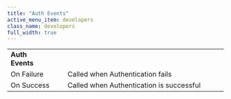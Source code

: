 ```yaml
---
title: "Auth Events"
active_menu_item: developers
class_name: developers
full_width: true
---
```



<table>
<tr>
<td width="148">
  <strong>Auth Events</strong>

</td>
<td width="15">
</td>
<td width="779">
</td>
</tr>
<tr>
<td width="148">
On Failure

</td>
<td width="15">
</td>
<td width="779">
Called when Authentication fails

</td>
</tr>
<tr>
<td width="148">
On Success

</td>
<td width="15">
</td>
<td width="779">
Called when Authentication is successful

</td>
</tr>
</table>
